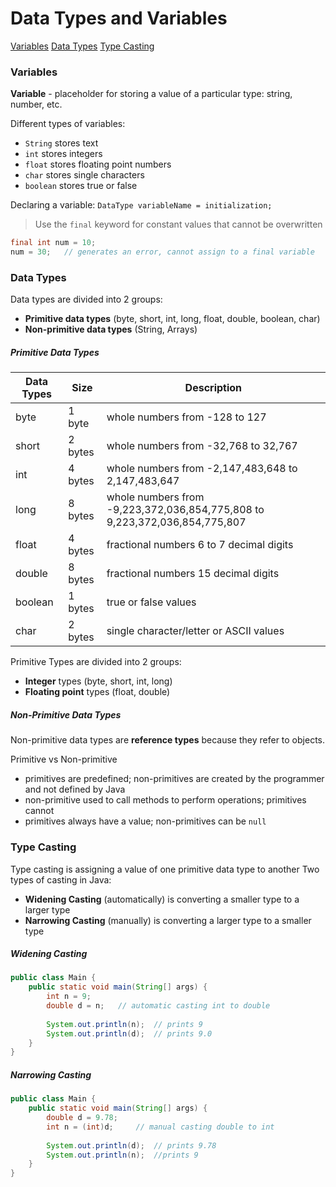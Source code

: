 # Data Types and Variables
[Variables](#variables)
[Data Types](#data-types)
[Type Casting](#type-casting)

### Variables
**Variable** - placeholder for storing a value of a particular type: string, number, etc.

Different types of variables:
- `String` stores text
- `int` stores integers
- `float` stores floating point numbers
- `char` stores single characters
- `boolean` stores true or false

Declaring a variable: `DataType variableName = initialization;`

> Use the `final` keyword for constant values that cannot be overwritten  

```java
final int num = 10;
num = 30;   // generates an error, cannot assign to a final variable
```

### Data Types
Data types are divided into 2 groups:
- **Primitive data types** (byte, short, int, long, float, double, boolean, char)
- **Non-primitive data types** (String, Arrays)

##### Primitive Data Types

| Data Types | Size | Description |
| ---------- | ---- | ----------- |
| byte | 1 byte | whole numbers from -128 to 127 |
| short | 2 bytes | whole numbers from -32,768 to 32,767 |
| int | 4 bytes | whole numbers from -2,147,483,648 to 2,147,483,647 |
| long | 8 bytes | whole numbers from -9,223,372,036,854,775,808 to 9,223,372,036,854,775,807 |
| float | 4 bytes | fractional numbers 6 to 7 decimal digits |
| double | 8 bytes | fractional numbers 15 decimal digits |
| boolean | 1 bytes | true or false values |
| char | 2 bytes | single character/letter or ASCII values |

Primitive Types are divided into 2 groups:
- **Integer** types (byte, short, int, long)
- **Floating point** types (float, double)

##### Non-Primitive Data Types
Non-primitive data types are **reference types** because they refer to objects.

Primitive vs Non-primitive
- primitives are predefined; non-primitives are created by the programmer and not defined by Java
- non-primitive used to call methods to perform operations; primitives cannot
- primitives always have a value; non-primitives can be `null`

### Type Casting
Type casting is assigning a value of one primitive data type to another
Two types of casting in Java:
- **Widening Casting** (automatically) is converting a smaller type to a larger type
- **Narrowing Casting** (manually) is converting a larger type to a smaller type

##### Widening Casting
```java
public class Main {
    public static void main(String[] args) {
        int n = 9;
        double d = n;   // automatic casting int to double
        
        System.out.println(n);  // prints 9
        System.out.println(d);  // prints 9.0
    }
}
```

##### Narrowing Casting
```java
public class Main {
    public static void main(String[] args) {
        double d = 9.78;
        int n = (int)d;     // manual casting double to int
        
        System.out.println(d);  // prints 9.78
        System.out.println(n);  //prints 9
    }
}
```
